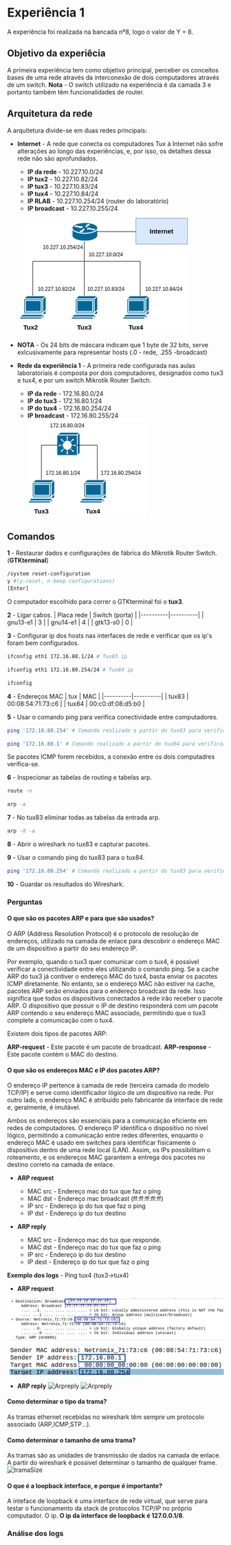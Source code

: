 # Experiência 1
A experiência foi realizada na bancada nº8, logo o valor de Y = 8.
## Objetivo da experiêcia
A primeira experiência tem como objetivo principal, perceber os conceitos bases de uma rede através da interconexão de dois computadores através de um switch. **Nota** - O switch utilizado na experiência é da camada 3 e portanto também têm funcionalidades de router.
## Arquitetura da rede
A arquitetura divide-se em duas redes principais:

 - **Internet** - A rede que conecta os computadores Tux á Internet não sofre alterações ao longo das experiências, e, por isso, os detalhes dessa rede não são aprofundados.

    - **IP da rede** - 10.227.10.0/24
    - **IP tux2** - 10.227.10.82/24
    - **IP tux3** - 10.227.10.83/24
    - **IP tux4** - 10.227.10.84/24
    - **IP RLAB** - 10.227.10.254/24 (router do laboratório)
    - **IP broadcast** - 10.227.10.255/24

    ![Arquiteura da rede internet](img/Internet.png)
- **NOTA** - Os 24 bits de máscara indicam que 1 byte de 32 bits, serve exlcusivamente para representar hosts (.0 - rede, .255 -broadcast)
 - **Rede da experiência 1** - A primeira rede configurada nas aulas laboratoriais é composta por dois computadores, designados como tux3 e tux4, e por um switch Mikrotik Router Switch.

    - **IP da rede** - 172.16.80.0/24
    - **IP do tux3** - 172.16.80.1/24
    - **IP do tux4** - 172.16.80.254/24
    - **IP broadcast** - 172.16.80.255/24
    ![Arquiteura da rede](img/exp1.png)


## Comandos

**1** - Restaurar dados e configurações de fábrica do Mikrotik Router Switch. (**GTKterminal**)
```bash
/system reset-configuration
y #(y-reset, n-keep configurations)
[Enter]
```
O computador escolhido para correr o GTKterminal foi o **tux3**.

**2** - Ligar cabos.
| Placa rede | Switch (porta) |
|----------|----------|
| gnu13-e1 | 3        |
| gnu14-e1 | 4        |
| gtk13-s0 | 0 |

**3** - Configurar ip dos hosts nas interfaces de rede e verificar que os ip's foram bem configurados.

```bash
ifconfig eth1 172.16.80.1/24 # Tux83 ip
```
```bash
ifconfig eth1 172.16.80.254/24 # Tux84 ip
```
```bash
ifconfig 
```
**4** -  Endereços MAC 
| tux | MAC |
|----------|----------|
| tux83 | 00:08:54:71:73:c6 |
| tux84 | 00:c0:df:08:d5:b0 |

**5** - Usar o comando ping para verifica conectividade entre computadores.

```bash
ping '172.16.80.254' # Comando realizado a partir do tux83 para verificar conectividade com tux84
```
```bash
ping '172.16.80.1' # Comando realizado a partir do tux84 para verificar conectividade com tux83
```
Se pacotes ICMP forem recebidos, a conexão entre os dois computadres verifica-se.

**6** - Inspecionar as tabelas de routing e tabelas arp.

```bash
route -n
```
```bash
arp -a
```
**7** - No tux83 eliminar todas as tabelas da entrada arp.

```bash
arp -d -a
```
**8** -  Abrir o wireshark no tux83 e capturar pacotes.

**9** - Usar o comando ping do tux83 para o tux84.

```bash
ping '172.16.80.254' # Comando realizado a partir do tux83 para verificar conectividade com tux84
```
**10** - Guardar os resultados do Wireshark.

### Perguntas 
#### O que são os pacotes ARP e para que são usados?
O ARP (Address Resolution Protocol) é o protocolo de resolução de endereços, utilizado na camada de enlace para descobrir o endereço MAC de um dispositivo a partir do seu endereço IP.

Por exemplo, quando o tux3 quer comunicar com o tux4, é possível verificar a conectividade entre eles utilizando o comando ping. Se a cache ARP do tux3 já contiver o endereço MAC do tux4, basta enviar os pacotes ICMP diretamente. No entanto, se o endereço MAC não estiver na cache, pacotes ARP serão enviados para o endereço broadcast da rede. Isso significa que todos os dispositivos conectados à rede irão receber o pacote ARP. O dispositivo que possuir o IP de destino responderá com um pacote ARP contendo o seu endereço MAC associado, permitindo que o tux3 complete a comunicação com o tux4.


Existem dois tipos de pacotes ARP:

**ARP-request** - Este pacote é um pacote de broadcast. 
**ARP-response** - Este pacote contém o MAC do destino.



#### O que são os endereços MAC e IP dos pacotes ARP?
O endereço IP pertence à camada de rede (terceira camada do modelo TCP/IP) e serve como identificador lógico de um dispositivo na rede. Por outro lado, o endereço MAC é atribuído pelo fabricante da interface de rede e, geralmente, é imutável.

Ambos os endereços são essenciais para a comunicação eficiente em redes de computadores. O endereço IP identifica o dispositivo no nível lógico, permitindo a comunicação entre redes diferentes, enquanto o endereço MAC é usado em switches para identificar fisicamente o dispositivo dentro de uma rede local (LAN). Assim, os IPs possibilitam o roteamento, e os endereços MAC garantem a entrega dos pacotes no destino correto na camada de enlace.

- **ARP request**

    - MAC src - Endereço mac do tux que faz o ping
    - MAC dst - Endereço mac broadcast (ff:ff:ff:ff:ff)
    - IP src - Endereço ip do tux que faz o ping
    - IP dst - Endereço ip do tux destino

- **ARP reply**
    - MAC src - Endereço mac do tux que responde.
    - MAC dst - Endereço mac do tux que faz o ping
    - IP src - Endereço ip do tux destino
    - IP dest - Endereço ip do tux que faz o ping

**Exemplo dos logs** - Ping tux4 (tux3->tux4)
- **ARP request**

![Arprequest](img/arpreq.png)

![Arprequest](img/arpreqi.png)

- **ARP reply**
![Arpreply](img/arprep.png)
![Arpreply](img/arprepi.png)

#### Como determinar o tipo da trama?
As tramas ethernet recebidas no wireshark têm sempre um protocolo associado (ARP,ICMP,STP...).


#### Como determinar o tamanho de uma trama?
As tramas são as unidades de transmissão de dados na camada de enlace. A partir do wireshark é possivel determinar o tamanho de qualquer frame.
![tramaSize](img/trsize.png)

#### O que é a loopback interface, e porque é importante?

A inteface de loopback é uma interface de rede virtual, que serve para testar o funcionamento da stack de protocolos TCP/IP no próprio computador. O ip. **O ip da interface de loopback é 127.0.0.1/8**. 


### Análise dos logs
